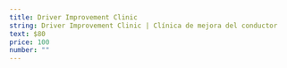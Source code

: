 ```yaml
---
title: Driver Improvement Clinic
string: Driver Improvement Clinic | Clínica de mejora del conductor
text: $80
price: 100
number: ""
---
```

